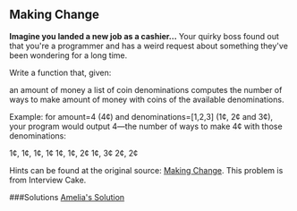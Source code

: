 ## Making Change

**Imagine you landed a new job as a cashier...**
Your quirky boss found out that you're a programmer and has a weird request about something they've been wondering for a long time.

Write a function that, given:

an amount of money
a list of coin denominations
computes the number of ways to make amount of money with coins of the available denominations.

Example: for amount=4 (4¢) and denominations=[1,2,3] (1¢, 2¢ and 3¢), your program would output 4—the number of ways to make 4¢ with those denominations:

1¢, 1¢, 1¢, 1¢
1¢, 1¢, 2¢
1¢, 3¢
2¢, 2¢

Hints can be found at the original source: [Making Change](https://www.interviewcake.com/question/coin).
This problem is from Interview Cake.

###Solutions
[Amelia's Solution](https://github.com/adowns01/Intro-to-Whiteboarding-DBC/blob/master/solutions/making-change-amelia.rb)

